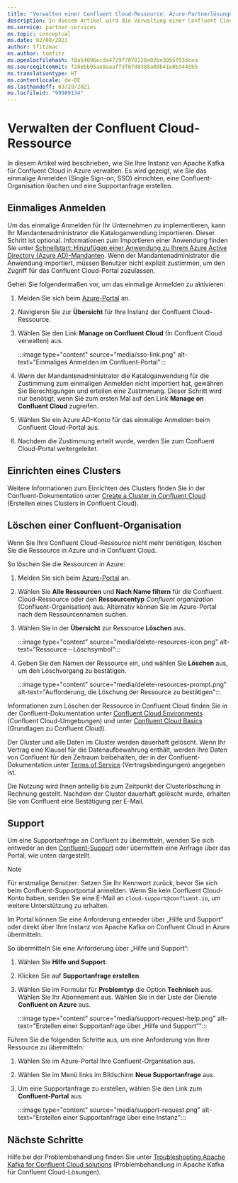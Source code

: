 ```yaml
---
title: 'Verwalten einer Confluent Cloud-Ressource: Azure-Partnerlösungen'
description: In diesem Artikel wird die Verwaltung einer Confluent Cloud-Ressource im Azure-Portal beschrieben. Hier erfahren Sie, wie Sie das einmalige Anmelden einrichten, eine Confluent-Organisation löschen und Support anfordern.
ms.service: partner-services
ms.topic: conceptual
ms.date: 02/08/2021
author: tfitzmac
ms.author: tomfitz
ms.openlocfilehash: f8a54096ecda4729f7070120a02be3055f933cea
ms.sourcegitcommit: f28ebb95ae9aaaff3f87d8388a09b41e0b3445b5
ms.translationtype: HT
ms.contentlocale: de-DE
ms.lasthandoff: 03/29/2021
ms.locfileid: "99989134"
---
```

# <a name="manage-the-confluent-cloud-resource"></a>Verwalten der Confluent Cloud-Ressource

In diesem Artikel wird beschrieben, wie Sie Ihre Instanz von Apache Kafka für Confluent Cloud in Azure verwalten. Es wird gezeigt, wie Sie das einmalige Anmelden (Single Sign-on, SSO) einrichten, eine Confluent-Organisation löschen und eine Supportanfrage erstellen.

## <a name="single-sign-on"></a>Einmaliges Anmelden

Um das einmalige Anmelden für Ihr Unternehmen zu implementieren, kann Ihr Mandantenadministrator die Kataloganwendung importieren. Dieser Schritt ist optional. Informationen zum Importieren einer Anwendung finden Sie unter [Schnellstart: Hinzufügen einer Anwendung zu Ihrem Azure Active Directory (Azure AD)-Mandanten](../../active-directory/manage-apps/add-application-portal.md). Wenn der Mandantenadministrator die Anwendung importiert, müssen Benutzer nicht explizit zustimmen, um den Zugriff für das Confluent Cloud-Portal zuzulassen.

Gehen Sie folgendermaßen vor, um das einmalige Anmelden zu aktivieren:

1. Melden Sie sich beim [Azure-Portal](https://portal.azure.com) an.
1. Navigieren Sie zur **Übersicht** für Ihre Instanz der Confluent Cloud-Ressource.
1. Wählen Sie den Link **Manage on Confluent Cloud** (In Confluent Cloud verwalten) aus.

   :::image type="content" source="media/sso-link.png" alt-text="Einmaliges Anmelden im Confluent-Portal":::

1. Wenn der Mandantenadministrator die Kataloganwendung für die Zustimmung zum einmaligen Anmelden nicht importiert hat, gewähren Sie Berechtigungen und erteilen eine Zustimmung. Dieser Schritt wird nur benötigt, wenn Sie zum ersten Mal auf den Link **Manage on Confluent Cloud** zugreifen.
1. Wählen Sie ein Azure AD-Konto für das einmalige Anmelden beim Confluent Cloud-Portal aus.
1. Nachdem die Zustimmung erteilt wurde, werden Sie zum Confluent Cloud-Portal weitergeleitet.

## <a name="set-up-cluster"></a>Einrichten eines Clusters

Weitere Informationen zum Einrichten des Clusters finden Sie in der Confluent-Dokumentation unter [Create a Cluster in Confluent Cloud](https://docs.confluent.io/cloud/current/clusters/create-cluster.html) (Erstellen eines Clusters in Confluent Cloud).

## <a name="delete-confluent-organization"></a>Löschen einer Confluent-Organisation

Wenn Sie Ihre Confluent Cloud-Ressource nicht mehr benötigen, löschen Sie die Ressource in Azure und in Confluent Cloud.

So löschen Sie die Ressourcen in Azure:

1. Melden Sie sich beim [Azure-Portal](https://portal.azure.com) an.
1. Wählen Sie **Alle Ressourcen** und **Nach Name filtern** für die Confluent Cloud-Ressource oder den **Ressourcentyp** _Confluent organization_ (Confluent-Organisation) aus. Alternativ können Sie im Azure-Portal nach dem Ressourcennamen suchen.
1. Wählen Sie in der **Übersicht** zur Ressource **Löschen** aus.

    :::image type="content" source="media/delete-resources-icon.png" alt-text="Ressource – Löschsymbol":::

1. Geben Sie den Namen der Ressource ein, und wählen Sie **Löschen** aus, um den Löschvorgang zu bestätigen.

    :::image type="content" source="media/delete-resources-prompt.png" alt-text="Aufforderung, die Löschung der Ressource zu bestätigen":::

Informationen zum Löschen der Ressource in Confluent Cloud finden Sie in der Confluent-Dokumentation unter [Confluent Cloud Environments](https://docs.confluent.io/current/cloud/using/environments.html) (Confluent Cloud-Umgebungen) und unter [Confluent Cloud Basics](https://docs.confluent.io/current/cloud/using/cloud-basics.html) (Grundlagen zu Confluent Cloud).

Der Cluster und alle Daten im Cluster werden dauerhaft gelöscht. Wenn Ihr Vertrag eine Klausel für die Datenaufbewahrung enthält, werden Ihre Daten von Confluent für den Zeitraum beibehalten, der in der Confluent-Dokumentation unter [Terms of Service](https://www.confluent.io/confluent-cloud-tos) (Vertragsbedingungen) angegeben ist.

Die Nutzung wird Ihnen anteilig bis zum Zeitpunkt der Clusterlöschung in Rechnung gestellt. Nachdem der Cluster dauerhaft gelöscht wurde, erhalten Sie von Confluent eine Bestätigung per E-Mail.

## <a name="get-support"></a>Support

Um eine Supportanfrage an Confluent zu übermitteln, wenden Sie sich entweder an den [Confluent-Support](https://support.confluent.io) oder übermitteln eine Anfrage über das Portal, wie unten dargestellt.

> [!NOTE]
> Für erstmalige Benutzer: Setzen Sie Ihr Kennwort zurück, bevor Sie sich beim Confluent-Supportportal anmelden. Wenn Sie kein Confluent Cloud-Konto haben, senden Sie eine E-Mail an `cloud-support@confluent.io`, um weitere Unterstützung zu erhalten.

Im Portal können Sie eine Anforderung entweder über „Hilfe und Support“ oder direkt über Ihre Instanz von Apache Kafka on Confluent Cloud in Azure übermitteln.

So übermitteln Sie eine Anforderung über „Hilfe und Support“:

1. Wählen Sie **Hilfe und Support**.
1. Klicken Sie auf **Supportanfrage erstellen**.
1. Wählen Sie im Formular für **Problemtyp** die Option **Technisch** aus. Wählen Sie Ihr Abonnement aus. Wählen Sie in der Liste der Dienste **Confluent on Azure** aus.

    :::image type="content" source="media/support-request-help.png" alt-text="Erstellen einer Supportanfrage über „Hilfe und Support“":::

Führen Sie die folgenden Schritte aus, um eine Anforderung von Ihrer Ressource zu übermitteln:

1. Wählen Sie im Azure-Portal Ihre Confluent-Organisation aus.
1. Wählen Sie im Menü links im Bildschirm **Neue Supportanfrage** aus.
1. Um eine Supportanfrage zu erstellen, wählen Sie den Link zum **Confluent-Portal** aus.

    :::image type="content" source="media/support-request.png" alt-text="Erstellen einer Supportanfrage über eine Instanz":::

## <a name="next-steps"></a>Nächste Schritte

Hilfe bei der Problembehandlung finden Sie unter [Troubleshooting Apache Kafka for Confluent Cloud solutions](troubleshoot.md) (Problembehandlung in Apache Kafka für Confluent Cloud-Lösungen).
